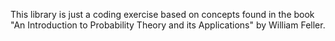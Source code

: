 This library is just a coding exercise based on concepts found in the book 
"An Introduction to Probability Theory and its Applications" by 
William Feller.
